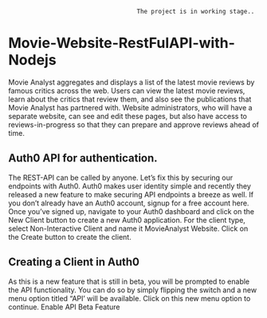                                         The project is in working stage..
# Movie-Website-RestFulAPI-with-Nodejs
Movie Analyst aggregates and displays a list of the latest movie reviews by famous critics across the web. Users can view the latest movie reviews, learn about the critics that review them, and also see the publications that Movie Analyst has partnered with. Website administrators, who will have a separate website, can see and edit these pages, but also have access to reviews-in-progress so that they can prepare and approve reviews ahead of time.

## Auth0 API for authentication.
The REST-API can be called by anyone. Let’s fix this by securing our endpoints with Auth0. 
Auth0 makes user identity simple and recently they released a new feature to make securing API endpoints a breeze as well. 
If you don’t already have an Auth0 account, signup for a free account here. 
Once you’ve signed up, navigate to your Auth0 dashboard and click on the New Client button to create a new Auth0 application. 
For the client type, select Non-Interactive Client and name it MovieAnalyst Website. Click on the Create button to create the client.

## Creating a Client in Auth0

As this is a new feature that is still in beta, you will be prompted to enable the API functionality. You can do so by simply flipping the switch and a new menu option titled “API’ will be available. Click on this new menu option to continue.
Enable API Beta Feature


